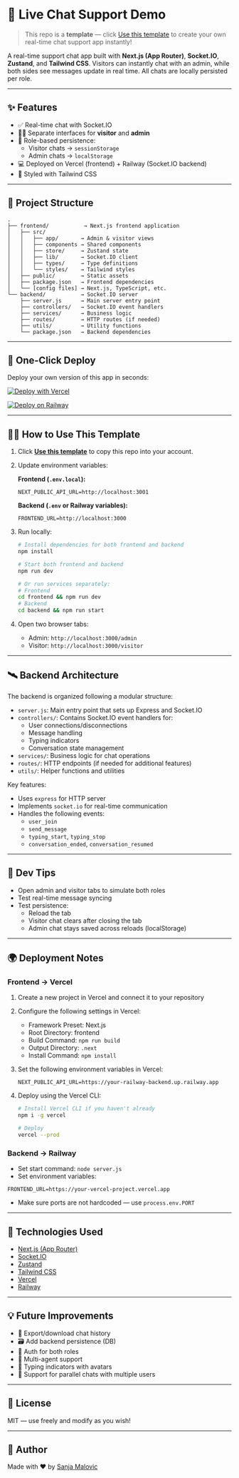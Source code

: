 # 💬 Live Chat Support Demo

> This repo is a **template** — click [Use this template](https://github.com/unjica/Live-Chat-Support-Demo/generate) to create your own real-time chat support app instantly!

A real-time support chat app built with **Next.js (App Router)**, **Socket.IO**, **Zustand**, and **Tailwind CSS**. Visitors can instantly chat with an admin, while both sides see messages update in real time. All chats are locally persisted per role.

---

## ✨ Features

- ✅ Real-time chat with Socket.IO  
- 🧑‍💻 Separate interfaces for **visitor** and **admin**  
- 🧠 Role-based persistence:
  - Visitor chats → `sessionStorage`
  - Admin chats → `localStorage`
- 💻 Deployed on Vercel (frontend) + Railway (Socket.IO backend)
- 💅 Styled with Tailwind CSS

---

## 📁 Project Structure

```
.
├── frontend/           → Next.js frontend application
│   ├── src/
│   │   ├── app/       → Admin & visitor views
│   │   ├── components → Shared components
│   │   ├── store/     → Zustand state
│   │   ├── lib/       → Socket.IO client
│   │   ├── types/     → Type definitions
│   │   └── styles/    → Tailwind styles
│   ├── public/        → Static assets
│   ├── package.json   → Frontend dependencies
│   └── [config files] → Next.js, TypeScript, etc.
└── backend/           → Socket.IO server
    ├── server.js      → Main server entry point
    ├── controllers/   → Socket.IO event handlers
    ├── services/      → Business logic
    ├── routes/        → HTTP routes (if needed)
    ├── utils/         → Utility functions
    └── package.json   → Backend dependencies
```

---

## 🚀 One-Click Deploy

Deploy your own version of this app in seconds:

[![Deploy with Vercel](https://vercel.com/button)](https://vercel.com/import/project?template=https://github.com/unjica/Live-Chat-Support-Demo)

[![Deploy on Railway](https://railway.app/button.svg)](https://railway.app/new/starters?template=node)

---

## 🧑‍💻 How to Use This Template

1. Click **[Use this template](https://github.com/unjica/Live-Chat-Support-Demo/generate)** to copy this repo into your account.
2. Update environment variables:

   **Frontend (`.env.local`):**
   ```
   NEXT_PUBLIC_API_URL=http://localhost:3001
   ```

   **Backend (`.env` or Railway variables):**
   ```
   FRONTEND_URL=http://localhost:3000
   ```

3. Run locally:

   ```bash
   # Install dependencies for both frontend and backend
   npm install

   # Start both frontend and backend
   npm run dev

   # Or run services separately:
   # Frontend
   cd frontend && npm run dev
   # Backend
   cd backend && npm run start
   ```

4. Open two browser tabs:
   - Admin: `http://localhost:3000/admin`
   - Visitor: `http://localhost:3000/visitor`

---

## 🛰 Backend Architecture

The backend is organized following a modular structure:

- `server.js`: Main entry point that sets up Express and Socket.IO
- `controllers/`: Contains Socket.IO event handlers for:
  - User connections/disconnections
  - Message handling
  - Typing indicators
  - Conversation state management
- `services/`: Business logic for chat operations
- `routes/`: HTTP endpoints (if needed for additional features)
- `utils/`: Helper functions and utilities

Key features:
- Uses `express` for HTTP server
- Implements `socket.io` for real-time communication
- Handles the following events:
  - `user_join`
  - `send_message`
  - `typing_start`, `typing_stop`
  - `conversation_ended`, `conversation_resumed`

---

## 🧪 Dev Tips

- Open admin and visitor tabs to simulate both roles
- Test real-time message syncing
- Test persistence:
  - Reload the tab
  - Visitor chat clears after closing the tab
  - Admin chat stays saved across reloads (localStorage)

---

## 🌍 Deployment Notes

### Frontend → Vercel

1. Create a new project in Vercel and connect it to your repository
2. Configure the following settings in Vercel:
   - Framework Preset: Next.js
   - Root Directory: frontend
   - Build Command: `npm run build`
   - Output Directory: `.next`
   - Install Command: `npm install`

3. Set the following environment variables in Vercel:
   ```
   NEXT_PUBLIC_API_URL=https://your-railway-backend.up.railway.app
   ```

4. Deploy using the Vercel CLI:
   ```bash
   # Install Vercel CLI if you haven't already
   npm i -g vercel

   # Deploy
   vercel --prod
   ```

### Backend → Railway

- Set start command: `node server.js`
- Set environment variables:

```
FRONTEND_URL=https://your-vercel-project.vercel.app
```

- Make sure ports are not hardcoded — use `process.env.PORT`

---

## 🧠 Technologies Used

- [Next.js (App Router)](https://nextjs.org/)
- [Socket.IO](https://socket.io/)
- [Zustand](https://github.com/pmndrs/zustand)
- [Tailwind CSS](https://tailwindcss.com/)
- [Vercel](https://vercel.com/)
- [Railway](https://railway.app/)

---

## 💡 Future Improvements

- 📁 Export/download chat history
- 🗃 Add backend persistence (DB)
- 🔐 Auth for both roles
- 👥 Multi-agent support
- 💬 Typing indicators with avatars
- 🔄 Support for parallel chats with multiple users

---

## 📄 License

MIT — use freely and modify as you wish!

---

## 👋 Author

Made with ❤️ by [Sanja Malovic](https://github.com/unjica)
